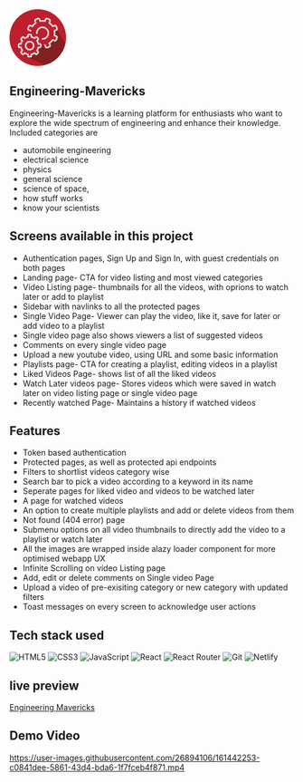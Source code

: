 <img src='public/logo.webp' alt='logo' width=100px/>

## Engineering-Mavericks

Engineering-Mavericks is a learning platform for enthusiasts who want to explore
the wide spectrum of engineering and enhance their knowledge. Included
categories are

- automobile engineering
- electrical science
- physics
- general science
- science of space,
- how stuff works
- know your scientists

## Screens available in this project

- Authentication pages, Sign Up and Sign In, with guest credentials on both
  pages
- Landing page- CTA for video listing and most viewed categories
- Video Listing page- thumbnails for all the videos, with oprions to watch later
  or add to playlist
- Sidebar with navlinks to all the protected pages
- Single Video Page- Viewer can play the video, like it, save for later or add
  video to a playlist
- Single video page also shows viewers a list of suggested videos
- Comments on every single video page
- Upload a new youtube video, using URL and some basic information
- Playlists page- CTA for creating a playlist, editing videos in a playlist
- Liked Videos Page- shows list of all the liked videos
- Watch Later videos page- Stores videos which were saved in watch later on
  video listing page or single video page
- Recently watched Page- Maintains a history if watched videos

## Features

- Token based authentication
- Protected pages, as well as protected api endpoints
- Filters to shortlist videos category wise
- Search bar to pick a video according to a keyword in its name
- Seperate pages for liked video and videos to be watched later
- A page for watched videos
- An option to create multiple playlists and add or delete videos from them
- Not found (404 error) page
- Submenu options on all video thumbnails to directly add the video to a
  playlist or watch later
- All the images are wrapped inside alazy loader component for more optimised
  webapp UX
- Infinite Scrolling on video Listing page
- Add, edit or delete comments on Single video Page
- Upload a video of pre-exisiting category or new category with updated filters
- Toast messages on every screen to acknowledge user actions

## Tech stack used

![HTML5](https://img.shields.io/badge/html5-%23E34F26.svg?style=for-the-badge&logo=html5&logoColor=white)
![CSS3](https://img.shields.io/badge/css3-%231572B6.svg?style=for-the-badge&logo=css3&logoColor=white)
![JavaScript](https://img.shields.io/badge/javascript-%23323330.svg?style=for-the-badge&logo=javascript&logoColor=%23F7DF1E)
![React](https://img.shields.io/badge/react-%2320232a.svg?style=for-the-badge&logo=react&logoColor=%2361DAFB)
![React Router](https://img.shields.io/badge/React_Router-CA4245?style=for-the-badge&logo=react-router&logoColor=white)
![Git](https://img.shields.io/badge/git-%23F05033.svg?style=for-the-badge&logo=git&logoColor=white)
![Netlify](https://img.shields.io/badge/netlify-%23000000.svg?style=for-the-badge&logo=netlify&logoColor=#00C7B7)

## live preview

[Engineering Mavericks](https://engineeringmavericks.netlify.app/)

## Demo Video

https://user-images.githubusercontent.com/26894106/161442253-c0841dee-5861-43d4-bda6-1f7fceb4f871.mp4


